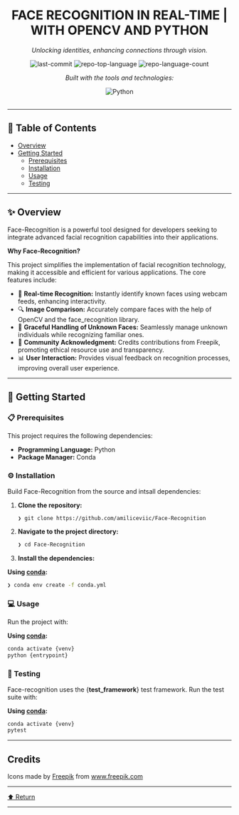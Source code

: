  <div id="top">

<!-- HEADER STYLE: CLASSIC -->
<div align="center">


#  FACE RECOGNITION IN REAL-TIME | WITH OPENCV AND PYTHON

<em>Unlocking identities, enhancing connections through vision.</em>

<!-- BADGES -->
<img src="https://img.shields.io/github/last-commit/amiliceviic/Face-Recognition?style=flat&logo=git&logoColor=white&color=0080ff" alt="last-commit">
<img src="https://img.shields.io/github/languages/top/amiliceviic/Face-Recognition?style=flat&color=0080ff" alt="repo-top-language">
<img src="https://img.shields.io/github/languages/count/amiliceviic/Face-Recognition?style=flat&color=0080ff" alt="repo-language-count">

<em>Built with the tools and technologies:</em>

<img src="https://img.shields.io/badge/Python-3776AB.svg?style=flat&logo=Python&logoColor=white" alt="Python">

</div>
<br>

---

## 📄 Table of Contents

- [Overview](#-overview)
- [Getting Started](#-getting-started)
    - [Prerequisites](#-prerequisites)
    - [Installation](#-installation)
    - [Usage](#-usage)
    - [Testing](#-testing)

---

## ✨ Overview

Face-Recognition is a powerful tool designed for developers seeking to integrate advanced facial recognition capabilities into their applications. 

**Why Face-Recognition?**

This project simplifies the implementation of facial recognition technology, making it accessible and efficient for various applications. The core features include:

- 🎥 **Real-time Recognition:** Instantly identify known faces using webcam feeds, enhancing interactivity.
- 🔍 **Image Comparison:** Accurately compare faces with the help of OpenCV and the face_recognition library.
- 🤖 **Graceful Handling of Unknown Faces:** Seamlessly manage unknown individuals while recognizing familiar ones.
- 🌟 **Community Acknowledgment:** Credits contributions from Freepik, promoting ethical resource use and transparency.
- 📊 **User Interaction:** Provides visual feedback on recognition processes, improving overall user experience.

---

## 🚀 Getting Started

### 📋 Prerequisites

This project requires the following dependencies:

- **Programming Language:** Python
- **Package Manager:** Conda

### ⚙️ Installation

Build Face-Recognition from the source and intsall dependencies:

1. **Clone the repository:**

    ```sh
    ❯ git clone https://github.com/amiliceviic/Face-Recognition
    ```

2. **Navigate to the project directory:**

    ```sh
    ❯ cd Face-Recognition
    ```

3. **Install the dependencies:**

**Using [conda](https://docs.conda.io/):**

```sh
❯ conda env create -f conda.yml
```

### 💻 Usage

Run the project with:

**Using [conda](https://docs.conda.io/):**

```sh
conda activate {venv}
python {entrypoint}
```

### 🧪 Testing

Face-recognition uses the {__test_framework__} test framework. Run the test suite with:

**Using [conda](https://docs.conda.io/):**

```sh
conda activate {venv}
pytest
```

---

## Credits

Icons made by [Freepik](https://www.freepik.com) from www.freepik.com

---

<div align="left"><a href="#top">⬆ Return</a></div>

---
